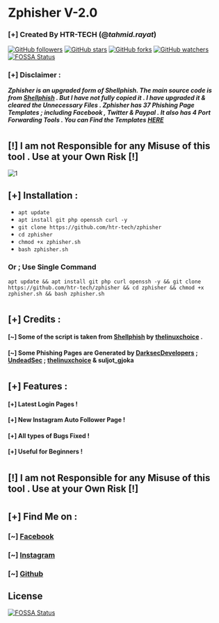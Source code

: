 # Zphisher V-2.0
### [+] Created By HTR-TECH (@***tahmid.rayat***)
[![GitHub followers](https://img.shields.io/github/followers/htr-tech?label=Followers&style=social)](https://github.com/htr-tech?tab=followers)
[![GitHub stars](https://img.shields.io/github/stars/htr-tech/zphisher?style=social)](https://github.com/htr-tech/zphisher/stargazers/)
[![GitHub forks](https://img.shields.io/github/forks/htr-tech/zphisher?label=Fork&style=social)](https://github.com/htr-tech/zphisher/network/members)
[![GitHub watchers](https://img.shields.io/github/watchers/htr-tech/zphisher?label=Watchers&style=social)](https://github.com/htr-tech/zphisher/watchers/)
[![FOSSA Status](https://app.fossa.io/api/projects/git%2Bgithub.com%2Fhtr-tech%2Fzphisher.svg?type=shield)](https://app.fossa.io/projects/git%2Bgithub.com%2Fhtr-tech%2Fzphisher?ref=badge_shield)

### [+] Disclaimer :
***Zphisher is an upgraded form of Shellphish. The main source code is from [Shellphish](https://github.com/thelinuxchoice/shellphish) . But I have not fully copied it . I have upgraded it & cleared the Unnecessary Files . Zphisher has 37 Phishing Page Templates ; including Facebook , Twitter & Paypal . It also has 4 Port Forwarding Tools . You can Find the Templates [HERE](/websites/Pages.md)***
#
## **[!] I am not Responsible for any Misuse of this tool . Use at your Own Risk [!]**
<img src="https://i.ibb.co/zZ0DVt8/zphisher2.jpg" alt="1" border="0">

## [+] Installation :

* ```apt update```
* ```apt install git php openssh curl -y```
* ```git clone https://github.com/htr-tech/zphisher```
* ```cd zphisher```
* ```chmod +x zphisher.sh```
* ```bash zphisher.sh```

### Or ; Use Single Command
```
apt update && apt install git php curl openssh -y && git clone https://github.com/htr-tech/zphisher && cd zphisher && chmod +x zphisher.sh && bash zphisher.sh
```
#
## [+] Credits :
#### [~] Some of the script is taken from [**Shellphish**](https://github.com/thelinuxchoice/shellphish/) by [**thelinuxchoice**](https://github.com/thelinuxchoice/) .
#### [~] Some Phishing Pages are Generated by [DarksecDevelopers](https://github.com/DarksecDevelopers/) ; [UndeadSec](https://github.com/UndeadSec/) ; [thelinuxchoice](https://github.com/thelinuxchoice/) & suljot_gjoka
#
## [+] Features :
#### [+] Latest Login Pages !
#### [+] New Instagram Auto Follower Page !
#### [+] All types of Bugs Fixed !
#### [+] Useful for Beginners !
#
## **[!] I am not Responsible for any Misuse of this tool . Use at your Own Risk [!]**
#
## [+] Find Me on :
### [~] [Facebook](https://facebook.com/tahmid.rayat.official/)
### [~] [Instagram](https://instagram.com/tahmid.rayat/)
### [~] [Github](https://github.com/htr-tech/)


## License
[![FOSSA Status](https://app.fossa.io/api/projects/git%2Bgithub.com%2Fhtr-tech%2Fzphisher.svg?type=large)](https://app.fossa.io/projects/git%2Bgithub.com%2Fhtr-tech%2Fzphisher?ref=badge_large)